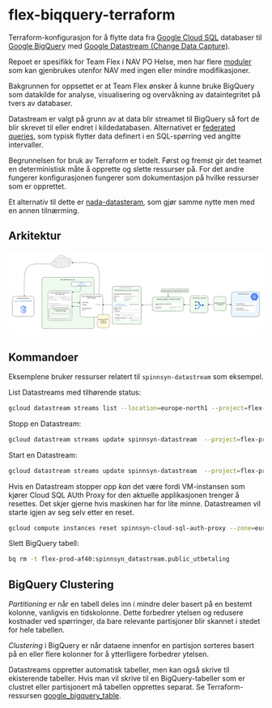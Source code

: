 # flex-biqquery-terraform

Terraform-konfigurasjon for å flytte data fra [Google Cloud SQL](https://cloud.google.com/sql) databaser til [Google BigQuery](https://cloud.google.com/bigquery) med [Google Datastream (Change Data Capture)](https://cloud.google.com/datastream).

Repoet er spesifikk for Team Flex i NAV PO Helse, men har flere [moduler](https://github.com/navikt/flex-bigquery-terraform/tree/main/modules) som kan gjenbrukes utenfor NAV med ingen eller mindre modifikasjoner.

Bakgrunnen for oppsettet er at Team Flex ønsker å kunne bruke BigQuery som datakilde for analyse, visualisering og overvåkning av dataintegritet på tvers av databaser.

Datastream er valgt på grunn av at data blir streamet til BigQuery så fort de blir skrevet til eller endret i kildedatabasen. Alternativet er
[federated queries](https://cloud.google.com/bigquery/docs/cloud-sql-federated-queries), som typisk flytter data definert i en SQL-spørring ved angitte intervaller.

Begrunnelsen for bruk av Terraform er todelt. Først og fremst gir det teamet en deterministisk måte å opprette og slette ressurser på. For det andre fungerer konfigurasjonen fungerer som dokumentasjon på hvilke ressurser som er opprettet.

Et alternativ til dette er [nada-datasteram](https://github.com/navikt/nada-datastream), som gjør samme nytte men med en annen tilnærming.

## Arkitektur

![Arkitektur](./dokumentasjon/bilder/arkitektur.png)

## Kommandoer

Eksemplene bruker ressurser relatert til `spinnsyn-datastream` som eksempel.

List Datastreams med tilhørende status:

```sh
gcloud datastream streams list --location=europe-north1 --project=flex-prod-af40 | tr -s ' ' | cut -d ' '  -f1,2
```

Stopp en Datastream:

```sh
gcloud datastream streams update spinnsyn-datastream  --project=flex-prod-af40  --location=europe-north1 --update-mask=state --state=PAUSED
```

Start en Datastream:

```sh
gcloud datastream streams update spinnsyn-datastream  --project=flex-prod-af40  --location=europe-north1 --update-mask=state --state=STARTED
```

Hvis en Datastream stopper opp _kan_ det være fordi VM-instansen som kjører Cloud SQL AUth Proxy for den aktuelle applikasjonen trenger å resettes. Det skjer gjerne hvis maskinen har for lite minne. Datastreamen vil starte igjen av seg selv etter en reset.

```sh
gcloud compute instances reset spinnsyn-cloud-sql-auth-proxy --zone=europe-north1-a --flex-prod-af40
```

Slett BigQuery tabell:

```sh
bq rm -t flex-prod-af40:spinnsyn_datastream.public_utbetaling
```

## BigQuery Clustering

_Partitioning_ er når en tabell deles inn i mindre deler basert på en bestemt kolonne, vanligvis en tidskolonne. Dette forbedrer ytelsen og redusere kostnader ved spørringer, da bare relevante partisjoner blir skannet i stedet for hele tabellen.

 _Clustering_ i BigQuery er når dataene innenfor en partisjon sorteres basert på en eller flere kolonner for å ytterlligere forbedrer ytelsen.

Datastreams oppretter automatisk tabeller, men kan også skrive til ekisterende tabeller. Hvis man vil skrive til en BigQuery-tabeller som er clustret eller partisjonert må tabellen opprettes separat. Se Terraform-ressursen [google_bigquery_table](https://registry.terraform.io/providers/hashicorp/google/latest/docs/resources/bigquery_table).
